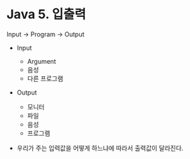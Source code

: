 # Java 5. 입출력



Input -> Program -> Output



- Input
  - Argument
  - 음성
  - 다른 프로그램
- Output
  - 모니터
  - 파일
  - 음성
  - 프로그램



- 우리가 주는 입력값을 어떻게 하느냐에 따라서 출력값이 달라진다.





